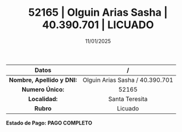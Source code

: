 ﻿---
title: 52165 | Olguin Arias Sasha | 40.390.701 | LICUADO
date: 11/01/2025
draft: false
tags: ['santa-teresita', 'titular', 'licuado']
---

|          **Datos**          |  /  |
|:---------------------------:|:---:|
| **Nombre, Apellido y DNI:** | Olguin Arias Sasha / 40.390.701 |
|      **Numero Único:**      | 52165 |
|        **Localidad:**       | Santa Teresita |
|          **Rubro**          | Licuado |

**Estado de Pago:** **PAGO COMPLETO**
